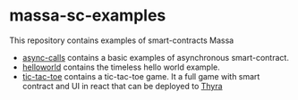 # massa-sc-examples

This repository contains examples of smart-contracts Massa

- [async-calls](https://github.com/massalabs/massa-sc-examples/tree/main/async-calls) contains a basic examples of asynchronous smart-contract.
- [helloworld](https://github.com/massalabs/massa-sc-examples/tree/main/helloworld) contains the timeless hello world example.
- [tic-tac-toe](https://github.com/massalabs/massa-sc-examples/tree/main/games/tictactoe) contains a tic-tac-toe game. It a full game with smart contract and UI in react that can be deployed to [Thyra](https://github.com/massalabs/thyra)